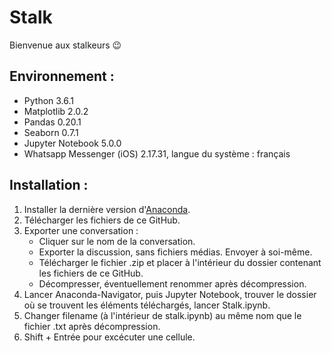 # Stalk

Bienvenue aux stalkeurs :wink:

## Environnement : 
- Python 3.6.1
- Matplotlib 2.0.2
- Pandas 0.20.1
- Seaborn 0.7.1
- Jupyter Notebook 5.0.0
- Whatsapp Messenger (iOS) 2.17.31, langue du système : français

## Installation :
1. Installer la dernière version d'[Anaconda](https://www.continuum.io/downloads).
2. Télécharger les fichiers de ce GitHub.
3. Exporter une conversation :
    * Cliquer sur le nom de la conversation.
    * Exporter la discussion, sans fichiers médias. Envoyer à soi-même.
    * Télécharger le fichier .zip et placer à l'intérieur du dossier contenant les fichiers de ce GitHub.
    * Décompresser, éventuellement renommer après décompression.
4. Lancer Anaconda-Navigator, puis Jupyter Notebook, trouver le dossier où se trouvent les éléments téléchargés, lancer Stalk.ipynb.
5. Changer filename (à l'intérieur de stalk.ipynb) au même nom que le fichier .txt après décompression.
6. Shift + Entrée pour excécuter une cellule.
